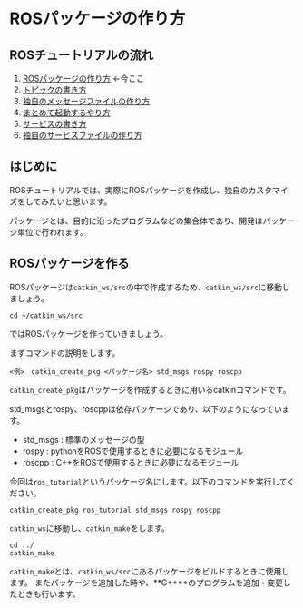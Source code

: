 # ROSパッケージの作り方

## ROSチュートリアルの流れ

1. [ROSパッケージの作り方](how_to_create_pkg.md) ←今ここ
2. [トピックの書き方](how_to_write_topic.md)
3. [独自のメッセージファイルの作り方](how_to_create_msg.md)
4. [まとめて起動するやり方](how_to_use_launch.md)
5. [サービスの書き方](how_to_write_service.md)
6. [独自のサービスファイルの作り方](how_to_create_srv.md)

## はじめに

ROSチュートリアルでは、実際にROSパッケージを作成し、独自のカスタマイズをしてみたいと思います。

パッケージとは、目的に沿ったプログラムなどの集合体であり、開発はパッケージ単位で行われます。

## ROSパッケージを作る

ROSパッケージは`catkin_ws/src`の中で作成するため、`catkin_ws/src`に移動しましょう。

```text
cd ~/catkin_ws/src
```

ではROSパッケージを作っていきましょう。

まずコマンドの説明をします。

```text
<例>　catkin_create_pkg <パッケージ名> std_msgs rospy roscpp
```

`catkin_create_pkg`はパッケージを作成するときに用いるcatkinコマンドです。

std\_msgsとrospy、roscppは依存パッケージであり、以下のようになっています。

* std\_msgs : 標準のメッセージの型
* rospy : pythonをROSで使用するときに必要になるモジュール
* roscpp : C++をROSで使用するときに必要になるモジュール

今回は`ros_tutorial`というパッケージ名にします。以下のコマンドを実行してください。

```text
catkin_create_pkg ros_tutorial std_msgs rospy roscpp
```

`catkin_ws`に移動し、`catkin_make`をします。

```text
cd ../
catkin_make
```

`catkin_make`とは、`catkin_ws/src`にあるパッケージをビルドするときに使用します。 またパッケージを追加した時や、**C++**のプログラムを追加・変更したときも行います。

